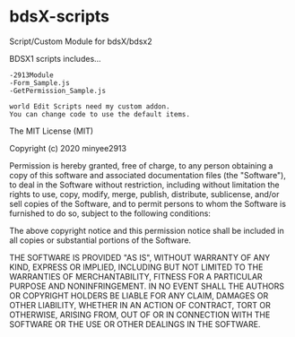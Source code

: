 # bdsX-scripts
Script/Custom Module for bdsX/bdsx2

BDSX1 scripts includes...
```
-2913Module
-Form_Sample.js
-GetPermission_Sample.js
```




```
world Edit Scripts need my custom addon.
You can change code to use the default items.
```

The MIT License (MIT)

Copyright (c) 2020 minyee2913

Permission is hereby granted, free of charge, to any person obtaining a copy of this software and associated documentation files (the "Software"), to deal in the Software without restriction, including without limitation the rights to use, copy, modify, merge, publish, distribute, sublicense, and/or sell copies of the Software, and to permit persons to whom the Software is furnished to do so, subject to the following conditions:

The above copyright notice and this permission notice shall be included in all copies or substantial portions of the Software.

THE SOFTWARE IS PROVIDED "AS IS", WITHOUT WARRANTY OF ANY KIND, EXPRESS OR IMPLIED, INCLUDING BUT NOT LIMITED TO THE WARRANTIES OF MERCHANTABILITY, FITNESS FOR A PARTICULAR PURPOSE AND NONINFRINGEMENT. IN NO EVENT SHALL THE AUTHORS OR COPYRIGHT HOLDERS BE LIABLE FOR ANY CLAIM, DAMAGES OR OTHER LIABILITY, WHETHER IN AN ACTION OF CONTRACT, TORT OR OTHERWISE, ARISING FROM, OUT OF OR IN CONNECTION WITH THE SOFTWARE OR THE USE OR OTHER DEALINGS IN THE SOFTWARE.
